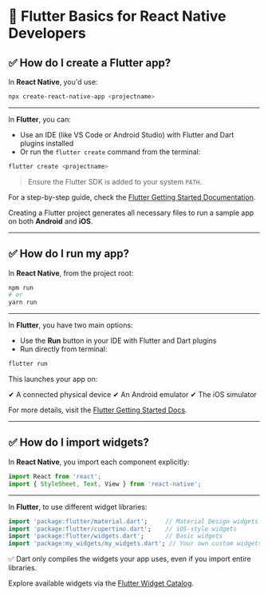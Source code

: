 

# 🚀 Flutter Basics for React Native Developers

## ✅ **How do I create a Flutter app?**

In **React Native**, you'd use:

```bash
npx create-react-native-app <projectname>
```

---

In **Flutter**, you can:

* Use an IDE (like VS Code or Android Studio) with Flutter and Dart plugins installed
* Or run the `flutter create` command from the terminal:

```bash
flutter create <projectname>
```

> Ensure the Flutter SDK is added to your system `PATH`.

For a step-by-step guide, check the [Flutter Getting Started Documentation](https://flutter.dev/docs/get-started/install).

Creating a Flutter project generates all necessary files to run a sample app on both **Android** and **iOS**.

---

## ✅ **How do I run my app?**

In **React Native**, from the project root:

```bash
npm run
# or
yarn run
```

---

In **Flutter**, you have two main options:

* Use the **Run** button in your IDE with Flutter and Dart plugins
* Run directly from terminal:

```bash
flutter run
```

This launches your app on:

✔ A connected physical device
✔ An Android emulator
✔ The iOS simulator

For more details, visit the [Flutter Getting Started Docs](https://flutter.dev/docs/get-started/install).

---

## ✅ **How do I import widgets?**

In **React Native**, you import each component explicitly:

```js
import React from 'react';
import { StyleSheet, Text, View } from 'react-native';
```

---

In **Flutter**, to use different widget libraries:

```dart
import 'package:flutter/material.dart';     // Material Design widgets
import 'package:flutter/cupertino.dart';    // iOS-style widgets
import 'package:flutter/widgets.dart';      // Basic widgets
import 'package:my_widgets/my_widgets.dart'; // Your own custom widgets
```

✅ Dart only compiles the widgets your app uses, even if you import entire libraries.

Explore available widgets via the [Flutter Widget Catalog](https://flutter.dev/docs/development/ui/widgets).

